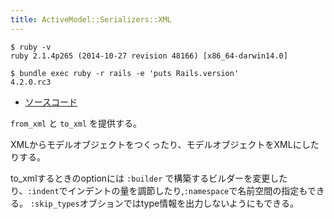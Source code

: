 ```yaml
---
title: ActiveModel::Serializers::XML
---
```


```
$ ruby -v
ruby 2.1.4p265 (2014-10-27 revision 48166) [x86_64-darwin14.0]
```

```
$ bundle exec ruby -r rails -e 'puts Rails.version'
4.2.0.rc3
```

* [ソースコード](https://github.com/rails/rails/blob/v4.2.0.rc3/activemodel/lib/active_model/serializers/xml.rb)

`from_xml` と `to_xml` を提供する。

XMLからモデルオブジェクトをつくったり、モデルオブジェクトをXMLにしたりする。

to_xmlするときのoptionには `:builder` で構築するビルダーを変更したり、`:indent`でインデントの量を調節したり,`:namespace`で名前空間の指定もできる。
`:skip_types`オブションではtype情報を出力しないようにもできる。
